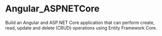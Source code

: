 # Angular_ASPNETCore
Build an Angular and ASP.NET Core application that can perform create, read, update and delete (CRUD) operations using Entity Framework Core.
